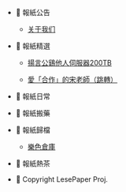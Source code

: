 * 🧧 報紙公告

	* [关于我们](README.md)
	
* 💊 報紙精選
	
	* [揚言公鷄他人伺服器200TB](wujianhao.md)
	
	* [愛「合作」的宋老師（跳轉）](https://sweet.ciallo.life/)

* 🎇 報紙日常
	
* 🎈 報紙搬藥

* 🎑 報紙歸檔

	* [樂色倉庫](https://github.com/xunwtlt/lspaper/docs/images)

* 🍵 報紙熱茶


*  📰 Copyright LesePaper Proj.